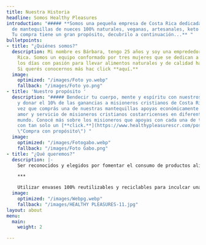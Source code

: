 ```yaml
---
title: Nuestra Historia
headline: Somos Healthy Pleasures
introduction: "##### **Somos una pequeña empresa de Costa Rica dedicada a la elaboración
  de mantequillas de nueces 100% naturales, veganas, artesanales, keto y sin azúcar.
  Tu compra tiene un gran propósito, decubrilo a continuación...** "
bulletpoints:
- title: "¿Quiénes somos?"
  description: Mi nombre es Bárbara, tengo 25 años y soy una emprededora de Costa
    Rica. Somos un equipo conformado por tres mujeres que se dedican a trabajar todos
    los días con pasión para llevar alimentos naturales y de calidad hasta tu mesa.
    Si querés conocernos más hac click **aquí.**
  image:
    optimized: "/images/Foto yo.webp"
    fallback: "/images/Foto yo.png"
- title: 'Nuestro propósito '
  description: "##### Bendecir tu cuerpo, mente y espíritu con nuestros productos
    y donar el 10% de las ganancias a misioneros cristianos de Costa Rica.\n\n***\n\nCada
    vez que comprás una de nuestras mantequillas apoyas económicamente la labor de
    amor y servicio de misioneros cristianos costarricenses en diferentes partes del
    mundo. Conocé más sobre los misioneros que apoyas con cada una de tus compras
    con tan solo un [**click.**](https://www.healthypleasurescr.com/posts/comprar-con-prop%C3%B3sito/
    \"Compra con propósito\") "
  image:
    optimized: "/images/Fotogabo.webp"
    fallback: "/images/Foto Gabo.png"
- title: "¿Qué queremos?"
  description: |-
    Ser reconocidos y elegidos por fomentar el consumo de productos alimenticios con propósito, por ser la mejor marca de compra para el bienestar y para ayudar.

    ***

    Utilizar envases 100% reutilizables y reciclables para inculcar una cultura de protección de nuestro planeta.
  image:
    optimized: "/images/Webpg.webp"
    fallback: "/images/HEALTHY PLEASURES-11.jpg"
layout: about
menu:
  main:
    weight: 2

---
```

